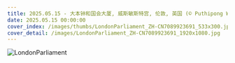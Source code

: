 ```yaml
---
title: 2025.05.15 - 大本钟和国会大厦, 威斯敏斯特宫, 伦敦, 英国 (© Puthipong Worasaran/Getty Images)
date: 2025.05.15 00:00:00
cover_index: /images/thumbs/LondonParliament_ZH-CN7089923691_533x300.jpg
cover_detail: /images/LondonParliament_ZH-CN7089923691_1920x1080.jpg
---
```


![LondonParliament](/images/LondonParliament_ZH-CN7089923691_1920x1080.jpg)

